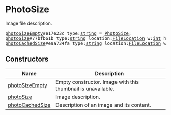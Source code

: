 # PhotoSize

Image file description.

<pre>
<a href="../constructor/photoSizeEmpty.md">photoSizeEmpty</a>#e17e23c type:<a href="../type/string.md">string</a> = <a href="../type/PhotoSize.md">PhotoSize</a>;
<a href="../constructor/photoSize.md">photoSize</a>#77bfb61b type:<a href="../type/string.md">string</a> location:<a href="../type/FileLocation.md">FileLocation</a> w:<a href="../type/int.md">int</a> h:<a href="../type/int.md">int</a> size:<a href="../type/int.md">int</a> = <a href="../type/PhotoSize.md">PhotoSize</a>;
<a href="../constructor/photoCachedSize.md">photoCachedSize</a>#e9a734fa type:<a href="../type/string.md">string</a> location:<a href="../type/FileLocation.md">FileLocation</a> w:<a href="../type/int.md">int</a> h:<a href="../type/int.md">int</a> bytes:<a href="../type/bytes.md">bytes</a> = <a href="../type/PhotoSize.md">PhotoSize</a>;
</pre>

## Constructors

| Name | Description |
|------|-------------|
| [photoSizeEmpty](../constructor/photoSizeEmpty.md) | Empty constructor. Image with this thumbnail is unavailable. |
| [photoSize](../constructor/photoSize.md) | Image description. |
| [photoCachedSize](../constructor/photoCachedSize.md) | Description of an image and its content. |

